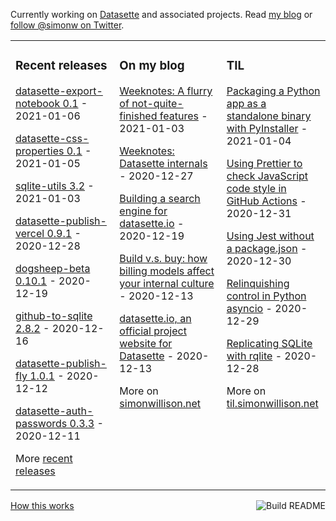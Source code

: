 Currently working on [Datasette](https://datasette.io/) and associated projects. Read [my blog](https://simonwillison.net/) or [follow @simonw on Twitter](https://twitter.com/simonw).

<table><tr><td valign="top" width="33%">

### Recent releases
<!-- recent_releases starts -->
[datasette-export-notebook 0.1](https://github.com/simonw/datasette-export-notebook/releases/tag/0.1) - 2021-01-06

[datasette-css-properties 0.1](https://github.com/simonw/datasette-css-properties/releases/tag/0.1) - 2021-01-05

[sqlite-utils 3.2](https://github.com/simonw/sqlite-utils/releases/tag/3.2) - 2021-01-03

[datasette-publish-vercel 0.9.1](https://github.com/simonw/datasette-publish-vercel/releases/tag/0.9.1) - 2020-12-28

[dogsheep-beta 0.10.1](https://github.com/dogsheep/dogsheep-beta/releases/tag/0.10.1) - 2020-12-19

[github-to-sqlite 2.8.2](https://github.com/dogsheep/github-to-sqlite/releases/tag/2.8.2) - 2020-12-16

[datasette-publish-fly 1.0.1](https://github.com/simonw/datasette-publish-fly/releases/tag/1.0.1) - 2020-12-12

[datasette-auth-passwords 0.3.3](https://github.com/simonw/datasette-auth-passwords/releases/tag/0.3.3) - 2020-12-11
<!-- recent_releases ends -->
More [recent releases](https://github.com/simonw/simonw/blob/main/releases.md)
</td><td valign="top" width="34%">

### On my blog
<!-- blog starts -->
[Weeknotes: A flurry of not-quite-finished features](http://simonwillison.net/2021/Jan/3/weeknotes/) - 2021-01-03

[Weeknotes: Datasette internals](http://simonwillison.net/2020/Dec/27/weeknotes-datasette-internals/) - 2020-12-27

[Building a search engine for datasette.io](http://simonwillison.net/2020/Dec/19/dogsheep-beta/) - 2020-12-19

[Build v.s. buy: how billing models affect your internal culture](http://simonwillison.net/2020/Dec/13/build-vs-buy/) - 2020-12-13

[datasette.io, an official project website for Datasette](http://simonwillison.net/2020/Dec/13/datasette-io/) - 2020-12-13
<!-- blog ends -->
More on [simonwillison.net](https://simonwillison.net/)
</td><td valign="top" width="33%">

### TIL
<!-- tils starts -->
[Packaging a Python app as a standalone binary with PyInstaller](https://til.simonwillison.net/python/packaging-pyinstaller) - 2021-01-04

[Using Prettier to check JavaScript code style in GitHub Actions](https://til.simonwillison.net/github-actions/prettier-github-actions) - 2020-12-31

[Using Jest without a package.json](https://til.simonwillison.net/javascript/jest-without-package-json) - 2020-12-30

[Relinquishing control in Python asyncio](https://til.simonwillison.net/python/yielding-in-asyncio) - 2020-12-29

[Replicating SQLite with rqlite](https://til.simonwillison.net/sqlite/replicating-rqlite) - 2020-12-28
<!-- tils ends -->
More on [til.simonwillison.net](https://til.simonwillison.net/)
</td></tr></table>

<a href="https://github.com/simonw/simonw/actions"><img src="https://github.com/simonw/simonw/workflows/Build%20README/badge.svg" align="right" alt="Build README"></a> <a href="https://simonwillison.net/2020/Jul/10/self-updating-profile-readme/">How this works</a>
